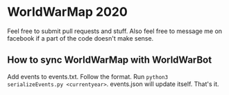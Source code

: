 # WorldWarMap 2020

Feel free to submit pull requests and stuff. Also feel free to message me on facebook if a part of the code doesn't make sense.

## How to sync WorldWarMap with WorldWarBot

Add events to events.txt. Follow the format. Run `python3 serializeEvents.py <currentyear>`. events.json will update itself. That's it.
